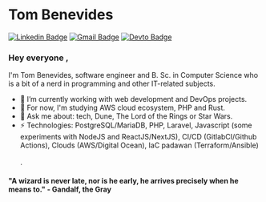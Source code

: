 # Tom Benevides
[![Linkedin Badge](https://img.shields.io/badge/-tombenevides-blue?style=flat-square&logo=Linkedin&logoColor=white&link=https://www.linkedin.com/in/tombenevides/?locale=en_US)](https://www.linkedin.com/in/tombenevides/?locale=en_US)
[![Gmail Badge](https://img.shields.io/badge/-eltonfelixbenevides@gmail.com-c14438?style=flat-square&logo=Gmail&logoColor=white&link=mailto:eltonfelixbenevides@gmail.com)](mailto:eltonfelixbenevides@gmail.com)
[![Devto Badge](https://img.shields.io/badge/-tombenevides-black?style=flat-square&logo=Dev.to&logoColor=white&link=https://dev.to/tombenevides)](https://dev.to/tombenevides)

### Hey everyone , 
I'm Tom Benevides, software engineer and B. Sc. in Computer Science who is a bit of a nerd in programming and other IT-related subjects.

- 🔭 I’m currently working with web development and DevOps projects.
- 🌱 For now, I'm studying AWS cloud ecosystem, PHP and Rust. 
- 💬 Ask me about: tech, Dune, The Lord of the Rings or Star Wars.
-  ⚡ Technologies: PostgreSQL/MariaDB, PHP, Laravel, Javascript (some experiments with NodeJS and ReactJS/NextJS), CI/CD (GitlabCI/Github Actions), Clouds (AWS/Digital Ocean), IaC padawan (Terraform/Ansible)
\
\
\.

#### "A wizard is never late, nor is he early, he arrives precisely when he means to." - Gandalf, the Gray 
